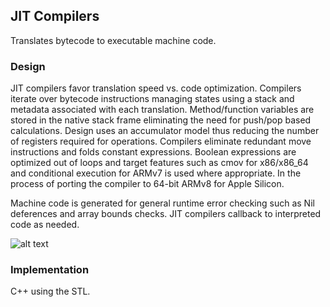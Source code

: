 ## JIT Compilers
Translates bytecode to executable machine code. 

### Design
JIT compilers favor translation speed vs. code optimization. Compilers iterate over bytecode instructions managing states using a stack and metadata associated with each translation. Method/function variables are stored in the native stack frame eliminating the need for push/pop based calculations. Design uses an accumulator model thus reducing the number of registers required for operations. Compilers eliminate redundant move instructions and folds constant expressions. Boolean expressions are optimized out of loops and target features such as cmov for x86/x86_64 and conditional execution for ARMv7 is used where appropriate. In the process of porting the compiler to 64-bit ARMv8 for Apple Silicon.

Machine code is generated for general runtime error checking such as Nil deferences and array bounds checks. JIT compilers callback to interpreted code as needed.

![alt text](../../../images/jit_design.png "JIT Code Layout")

### Implementation
C++ using the STL.